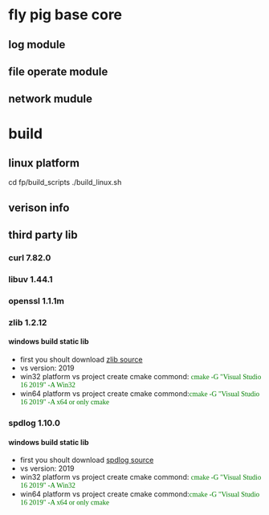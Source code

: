 # fly pig base core 
## log module

## file operate module

## network mudule
# build

## linux platform
  cd fp/build_scripts
  ./build_linux.sh
## verison info



## third party lib
### curl 7.82.0
### libuv 1.44.1
### openssl 1.1.1m
### zlib 1.2.12

#### windows build static lib
- first you shoult download [zlib source](https://www.zlib.net/)
- vs version: 2019
- win32 platform vs project create cmake commond: <font color=green face="微软雅黑">cmake -G "Visual Studio 16 2019" -A Win32</font>  
- win64 platform vs project create cmake commond:<font color=green face="微软雅黑">cmake -G "Visual Studio 16 2019" -A x64 or only cmake</font>

### spdlog 1.10.0
#### windows build static lib
- first you shoult download [spdlog source](https://github.com/gabime/spdlog)
- vs version: 2019
- win32 platform vs project create cmake commond: <font color=green face="微软雅黑">cmake -G "Visual Studio 16 2019" -A Win32</font>  
- win64 platform vs project create cmake commond:<font color=green face="微软雅黑">cmake -G "Visual Studio 16 2019" -A x64 or only cmake</font>